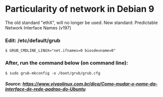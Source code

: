 # Particularity of network in Debian 9

The old standard "ethX", will no longer be used.
New standard: Predictable Network Interface Names (v197)

### Edit: /etc/default/grub
`$ GRUB_CMDLINE_LINUX="net.ifnames=0 biosdevname=0"`

### After, run the command below (on command line):
`$ sudo grub-mkconfig -o /boot/grub/grub.cfg`


##### Source: https://www.vivaolinux.com.br/dica/Como-mudar-o-nome-da-interface-de-rede-padrao-do-Ubuntu

